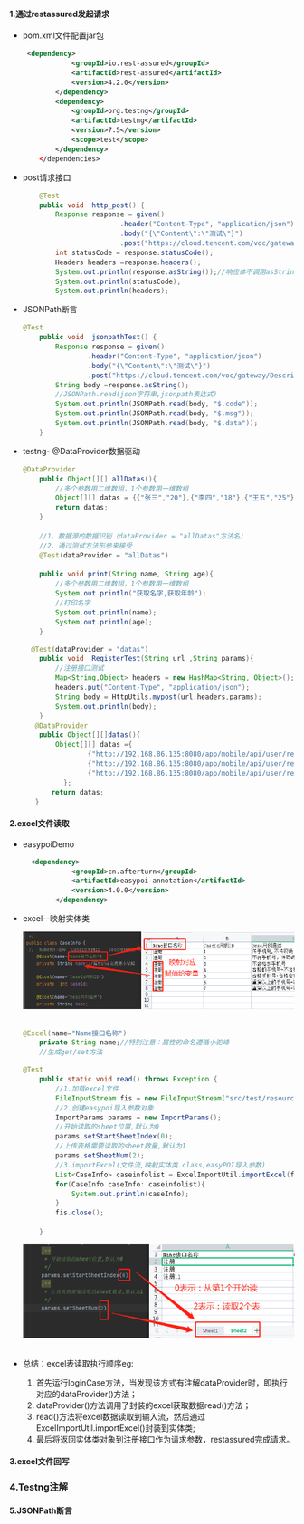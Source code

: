 #### 1.通过restassured发起请求

- pom.xml文件配置jar包

  ```xml
   <dependency>
              <groupId>io.rest-assured</groupId>
              <artifactId>rest-assured</artifactId>
              <version>4.2.0</version>
          </dependency>
          <dependency>
              <groupId>org.testng</groupId>
              <artifactId>testng</artifactId>
              <version>7.5</version>
              <scope>test</scope>
          </dependency>
      </dependencies>
  ```

- post请求接口

  ```java
      @Test
      public void  http_post() {
          Response response = given()
                          .header("Content-Type", "application/json")
                          .body("{\"Content\":\"测试\"}")
                          .post("https://cloud.tencent.com/voc/gateway/DescribeRequirements");
          int statusCode = response.statusCode();
          Headers headers =response.headers();
          System.out.println(response.asString());//响应体不调用asString,返回response对象
          System.out.println(statusCode);
          System.out.println(headers);
  ```
  

- JSONPath断言

  ```java
  @Test
      public void  jsonpathTest() {
          Response response = given()
                  .header("Content-Type", "application/json")
                  .body("{\"Content\":\"测试\"}")
                  .post("https://cloud.tencent.com/voc/gateway/DescribeRequirements");
          String body =response.asString();
          //JSONPath.read(json字符串,jsonpath表达式)
          System.out.println(JSONPath.read(body, "$.code"));
          System.out.println(JSONPath.read(body, "$.msg"));
          System.out.println(JSONPath.read(body, "$.data"));
      }
  ```

- testng- @DataProvider数据驱动

  ```java
  @DataProvider
      public Object[][] allDatas(){
          //多个参数用二维数组，1个参数用一维数组
          Object[][] datas = {{"张三","20"},{"李四","18"},{"王五","25"},{"赵六","30"}};
          return datas;
      }
  
      //1、数据源的数据识别（dataProvider = "allDatas"方法名）
      //2、通过测试方法形参来接受
      @Test(dataProvider = "allDatas")
  
      public void print(String name, String age){
          //多个参数用二维数组，1个参数用一维数组
          System.out.println("获取名字,获取年龄");
          //打印名字
          System.out.println(name);
          System.out.println(age);
      }
  
  ```

  ```java
    @Test(dataProvider = "datas")
      public void  RegisterTest(String url ,String params){
          //注册接口测试
          Map<String,Object> headers = new HashMap<String, Object>();
          headers.put("Content-Type", "application/json");
          String body = HttpUtils.mypost(url,headers,params);
          System.out.println(body);
      }
     @DataProvider
      public Object[][]datas(){
          Object[][] datas ={
                  {"http://192.168.86.135:8080/app/mobile/api/user/register","{\"mobile\":\"67078985788\",\"password\":\"123456\",\"code\":\"1234\",\"platform\":\"windows\"}"},
                  {"http://192.168.86.135:8080/app/mobile/api/user/register","{\"mobile\":\"67078985789\",\"password\":\"123456\",\"code\":\"1234\",\"platform\":\"windows\"}"},
                  {"http://192.168.86.135:8080/app/mobile/api/user/register","{\"mobile\":\"67078985789\",\"password\":\"1234564\",\"code\":\"1234\",\"platform\":\"windows\"}"},
            };
         return datas;
     }
  ```

#### 2.excel文件读取

- easypoiDemo

  ```xml
    <dependency>
              <groupId>cn.afterturn</groupId>
              <artifactId>easypoi-annotation</artifactId>
              <version>4.0.0</version>
          </dependency>
  ```

- excel--映射实体类

  <div align="left"> <img src="pics/java-auto-easypoi.png" width="800"/> </div><br>

  ```java
  @Excel(name="Name接口名称")
      private String name;//特别注意：属性的命名遵循小驼峰
      //生成get/set方法
  ```

  ```java
  @Test
      public static void read() throws Exception {
          //1.加载excel文件
          FileInputStream fis = new FileInputStream("src/test/resources/Athena1.xlsx");//注意是斜杠
          //2.创建easypoi导入参数对象
          ImportParams params = new ImportParams();
          //开始读取的sheet位置,默认为0  
          params.setStartSheetIndex(0);
          //上传表格需要读取的sheet数量,默认为1
          params.setSheetNum(2);
          //3.importExcel(文件流,映射实体类.class,easyPOI导入参数)
          List<CaseInfo> caseinfolist = ExcelImportUtil.importExcel(fis, CaseInfo.class,params);
          for(CaseInfo caseInfo: caseinfolist){
              System.out.println(caseInfo);
          }
          fis.close();
  
      }
  ```

  

  <div align="left"> <img src="pics/java-auto-easypoi-数量.png" width="800"/> </div><br>

- 总结：excel表读取执行顺序eg:
  1. 首先运行loginCase方法，当发现该方式有注解dataProvider时，即执行对应的dataProvider()方法；
  2. dataProvider()方法调用了封装的excel获取数据read()方法；
  3. read()方法将excel数据读取到输入流，然后通过ExcelImportUtil.importExcel()封装到实体类;
  4. 最后将返回实体类对象到注册接口作为请求参数，restassured完成请求。

#### 3.excel文件回写

### 4.Testng注解

#### 5.JSONPath断言
